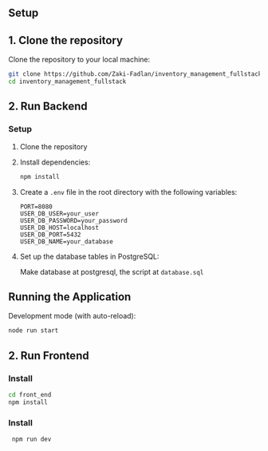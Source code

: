 
## Setup

## 1. Clone the repository

Clone the repository to your local machine:

```bash
git clone https://github.com/Zaki-Fadlan/inventory_management_fullstack.git
cd inventory_management_fullstack
```

## 2. Run Backend
### Setup

1. Clone the repository
2. Install dependencies:
   ```bash
   npm install
   ```

3. Create a `.env` file in the root directory with the following variables:
   ```
   PORT=8080
   USER_DB_USER=your_user
   USER_DB_PASSWORD=your_password
   USER_DB_HOST=localhost
   USER_DB_PORT=5432
   USER_DB_NAME=your_database
   ```

4. Set up the database tables in PostgreSQL:

    Make database at postgresql, the script at
   ```database.sql```

## Running the Application

Development mode (with auto-reload):
```bash
node run start
```

## 2. Run Frontend
### Install
   ```bash
   cd front_end
   npm install
   ```
### Install
   ```bash
    npm run dev
   ```